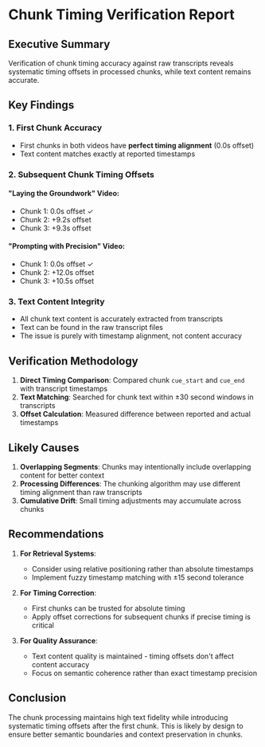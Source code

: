 # Chunk Timing Verification Report

## Executive Summary

Verification of chunk timing accuracy against raw transcripts reveals systematic timing offsets in processed chunks, while text content remains accurate.

## Key Findings

### 1. First Chunk Accuracy
- First chunks in both videos have **perfect timing alignment** (0.0s offset)
- Text content matches exactly at reported timestamps

### 2. Subsequent Chunk Timing Offsets

#### "Laying the Groundwork" Video:
- Chunk 1: 0.0s offset ✓
- Chunk 2: +9.2s offset
- Chunk 3: +9.3s offset

#### "Prompting with Precision" Video:
- Chunk 1: 0.0s offset ✓
- Chunk 2: +12.0s offset
- Chunk 3: +10.5s offset

### 3. Text Content Integrity
- All chunk text content is accurately extracted from transcripts
- Text can be found in the raw transcript files
- The issue is purely with timestamp alignment, not content accuracy

## Verification Methodology

1. **Direct Timing Comparison**: Compared chunk `cue_start` and `cue_end` with transcript timestamps
2. **Text Matching**: Searched for chunk text within ±30 second windows in transcripts
3. **Offset Calculation**: Measured difference between reported and actual timestamps

## Likely Causes

1. **Overlapping Segments**: Chunks may intentionally include overlapping content for better context
2. **Processing Differences**: The chunking algorithm may use different timing alignment than raw transcripts
3. **Cumulative Drift**: Small timing adjustments may accumulate across chunks

## Recommendations

1. **For Retrieval Systems**: 
   - Consider using relative positioning rather than absolute timestamps
   - Implement fuzzy timestamp matching with ±15 second tolerance

2. **For Timing Correction**:
   - First chunks can be trusted for absolute timing
   - Apply offset corrections for subsequent chunks if precise timing is critical

3. **For Quality Assurance**:
   - Text content quality is maintained - timing offsets don't affect content accuracy
   - Focus on semantic coherence rather than exact timestamp precision

## Conclusion

The chunk processing maintains high text fidelity while introducing systematic timing offsets after the first chunk. This is likely by design to ensure better semantic boundaries and context preservation in chunks.